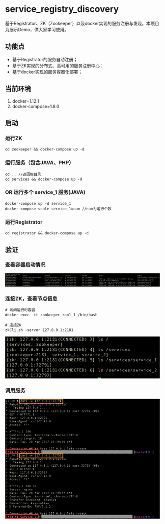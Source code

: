 # service_registry_discovery

基于Registrator、ZK（Zookeeper）以及docker实现的服务注册与发现。本项目为展示Demo，供大家学习使用。

## 功能点
* 基于Registrator的服务自动注册；
* 基于ZK实现的分布式、高可用的服务注册中心；
* 基于docker实现的服务容器化部署；

## 当前环境
1. docker=1.12.1
2. docker-compose=1.8.0

## 启动
### 运行ZK
```
cd zookeeper && docker-compose up -d
```

### 运行服务（包含JAVA、PHP）
```
cd .. //返回根目录
cd services && docker-compose up -d
```

### OR 运行多个 service_1 服务(JAVA)
```
docker-compose up -d service_1
docker-compose scale service_1=num //num为运行个数
```

### 运行Registrator
```
cd registrator && docker-compose up -d
```

## 验证
### 查看容器启动情况
![](images/docker_ps.png)

### 连接ZK，查看节点信息
```
# 访问运行时容器
docker exec -it zookeeper_zoo1_1 /bin/bash

# 连接ZK
zkCli.sh -server 127.0.0.1:2181
```
![](images/zk.png)

### 调用服务
![](images/curl.png)
